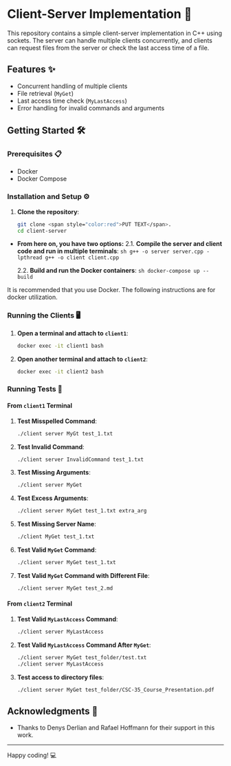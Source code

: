 # Client-Server Implementation 🚀

This repository contains a simple client-server implementation in C++ using sockets. The server can handle multiple clients concurrently, and clients can request files from the server or check the last access time of a file.

## Features ✨

- Concurrent handling of multiple clients
- File retrieval (`MyGet`)
- Last access time check (`MyLastAccess`)
- Error handling for invalid commands and arguments

## Getting Started 🛠️

### Prerequisites 📋

- Docker
- Docker Compose

### Installation and Setup ⚙️

1. **Clone the repository**:
    ```sh
    git clone <span style="color:red">PUT TEXT</span>.
    cd client-server
    ```

- **From here on, you have two options:** 
    2.1. **Compile the server and client code and run in multiple terminals**:
      ```sh
      g++ -o server server.cpp -lpthread
      g++ -o client client.cpp
      ```

    2.2. **Build and run the Docker containers**:
      ```sh
      docker-compose up --build
      ```

It is recommended that you use Docker. The following instructions are for docker utilization.

### Running the Clients 🖥️

1. **Open a terminal and attach to `client1`**:
    ```sh
    docker exec -it client1 bash
    ```

2. **Open another terminal and attach to `client2`**:
    ```sh
    docker exec -it client2 bash
    ```

### Running Tests 🧪

#### From `client1` Terminal

1. **Test Misspelled Command**:
    ```sh
    ./client server MyGt test_1.txt
    ```

2. **Test Invalid Command**:
    ```sh
    ./client server InvalidCommand test_1.txt
    ```

3. **Test Missing Arguments**:
    ```sh
    ./client server MyGet
    ```

4. **Test Excess Arguments**:
    ```sh
    ./client server MyGet test_1.txt extra_arg
    ```

5. **Test Missing Server Name**:
    ```sh
    ./client MyGet test_1.txt
    ```

6. **Test Valid `MyGet` Command**:
    ```sh
    ./client server MyGet test_1.txt
    ```

7. **Test Valid `MyGet` Command with Different File**:
    ```sh
    ./client server MyGet test_2.md
    ```

#### From `client2` Terminal

1. **Test Valid `MyLastAccess` Command**:
    ```sh
    ./client server MyLastAccess
    ```

2. **Test Valid `MyLastAccess` Command After `MyGet`**:
    ```sh
    ./client server MyGet test_folder/test.txt
    ./client server MyLastAccess
    ```
3. **Test access to directory files**:
    ```sh
    ./client server MyGet test_folder/CSC-35_Course_Presentation.pdf
    ```

## Acknowledgments 🙏

- Thanks to Denys Derlian and Rafael Hoffmann for their support in this work.

---

Happy coding! 💻